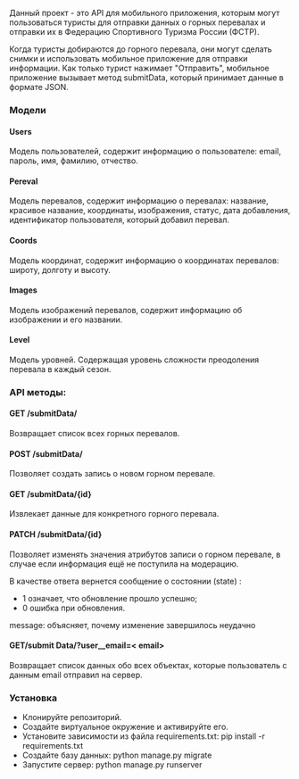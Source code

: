 Данный проект - это API для мобильного приложения, которым могут пользоваться туристы для отправки данных о горных перевалах и отправки их в Федерацию Спортивного Туризма России (ФСТР).

Когда туристы добираются до горного перевала, они могут сделать снимки и использовать мобильное приложение для отправки информации. Как только турист нажимает "Отправить", мобильное приложение вызывает метод submitData, который принимает данные в формате JSON.


### **Модели**
#### **Users**

Модель пользователей, содержит информацию о пользователе: email, пароль, имя, фамилию, отчество.

#### **Pereval**

Модель перевалов, содержит информацию о перевалах: название, красивое название, координаты, изображения, статус, дата добавления, идентификатор пользователя, который добавил перевал.

#### **Coords**

Модель координат, содержит информацию о координатах перевалов: широту, долготу и высоту.

#### **Images**

Модель изображений перевалов, содержит информацию об изображении и его названии.

#### **Level**

Модель уровней. Содержащая уровень сложности преодоления перевала в каждый сезон.



### **API методы:**

#### GET /submitData/

Возвращает список всех горных перевалов.

#### **POST /submitData/**

Позволяет создать запись о новом горном перевале.

#### **GET /submitData/{id}**

Извлекает данные для конкретного горного перевала.

#### **PATCH /submitData/{id}**

Позволяет изменять значения атрибутов записи о горном перевале, в случае если информация ещё не поступила на модерацию.

В качестве ответа вернется сообщение о состоянии (state) :

 - 1 означает, что обновление прошло успешно;
 - 0 ошибка при обновления.

message: объясняет, почему изменение завершилось неудачно

#### **GET/submit Data/?user__email=< email>**

Возвращает список данных обо всех объектах, которые пользователь с данным email отправил на сервер.

### **Установка**

* Клонируйте репозиторий.
* Создайте виртуальное окружение и активируйте его.
* Установите зависимости из файла requirements.txt: pip install -r requirements.txt
* Создайте базу данных: python manage.py migrate
* Запустите сервер: python manage.py runserver

